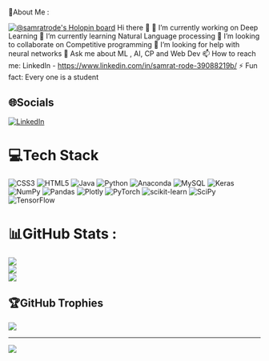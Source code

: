 

#


💫About Me :


[![@samratrode's Holopin board](https://holopin.io/api/user/board?user=samratrode)](https://www.holopin.io/userbadge/cl9iun9q01485109l8ijdrcgib)
Hi there 👋
🔭 I’m currently working on Deep Learning
🌱 I’m currently learning Natural Language processing
👯 I’m looking to collaborate on Competitive programming
🤔 I’m looking for help with neural networks
💬 Ask me about ML , AI, CP and Web Dev
📫 How to reach me: LinkedIn - https://www.linkedin.com/in/samrat-rode-39088219b/
⚡ Fun fact: Every one is a student

## 🌐Socials
[![LinkedIn](https://img.shields.io/badge/LinkedIn-%230077B5.svg?logo=linkedin&logoColor=white)](https://linkedin.com/in/https://www.linkedin.com/in/samrat-rode-39088219b/) 

# 💻Tech Stack
![CSS3](https://img.shields.io/badge/css3-%231572B6.svg?style=for-the-badge&logo=css3&logoColor=white) ![HTML5](https://img.shields.io/badge/html5-%23E34F26.svg?style=for-the-badge&logo=html5&logoColor=white) ![Java](https://img.shields.io/badge/java-%23ED8B00.svg?style=for-the-badge&logo=java&logoColor=white) ![Python](https://img.shields.io/badge/python-3670A0?style=for-the-badge&logo=python&logoColor=ffdd54) ![Anaconda](https://img.shields.io/badge/Anaconda-%2344A833.svg?style=for-the-badge&logo=anaconda&logoColor=white) ![MySQL](https://img.shields.io/badge/mysql-%2300f.svg?style=for-the-badge&logo=mysql&logoColor=white) ![Keras](https://img.shields.io/badge/Keras-%23D00000.svg?style=for-the-badge&logo=Keras&logoColor=white) ![NumPy](https://img.shields.io/badge/numpy-%23013243.svg?style=for-the-badge&logo=numpy&logoColor=white) ![Pandas](https://img.shields.io/badge/pandas-%23150458.svg?style=for-the-badge&logo=pandas&logoColor=white) ![Plotly](https://img.shields.io/badge/Plotly-%233F4F75.svg?style=for-the-badge&logo=plotly&logoColor=white) ![PyTorch](https://img.shields.io/badge/PyTorch-%23EE4C2C.svg?style=for-the-badge&logo=PyTorch&logoColor=white) ![scikit-learn](https://img.shields.io/badge/scikit--learn-%23F7931E.svg?style=for-the-badge&logo=scikit-learn&logoColor=white) ![SciPy](https://img.shields.io/badge/SciPy-%230C55A5.svg?style=for-the-badge&logo=scipy&logoColor=%white) ![TensorFlow](https://img.shields.io/badge/TensorFlow-%23FF6F00.svg?style=for-the-badge&logo=TensorFlow&logoColor=white)
# 📊GitHub Stats :
![](https://github-readme-stats.vercel.app/api?username=SamratRode&theme=dark&hide_border=true&include_all_commits=false&count_private=false)<br/>
![](https://github-readme-streak-stats.herokuapp.com/?user=SamratRode&theme=dark&hide_border=true)<br/>
![](https://github-readme-stats.vercel.app/api/top-langs/?username=SamratRode&theme=dark&hide_border=true&include_all_commits=false&count_private=false&layout=compact)

## 🏆GitHub Trophies
![](https://github-profile-trophy.vercel.app/?username=SamratRode&theme=gruvbox&no-frame=true&no-bg=true&margin-w=4)

---
[![](https://visitcount.itsvg.in/api?id=SamratRode&icon=0&color=1)](https://visitcount.itsvg.in)
